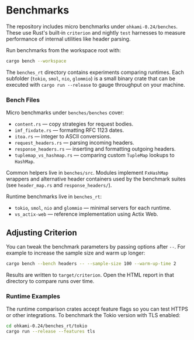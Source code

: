 # Benchmarks

The repository includes micro benchmarks under `ohkami-0.24/benches`. These use
Rust's built‑in `criterion` and nightly `test` harnesses to measure
performance of internal utilities like header parsing.

Run benchmarks from the workspace root with:

```sh
cargo bench --workspace
```

The `benches_rt` directory contains experiments comparing runtimes. Each
subfolder (`tokio`, `smol`, `nio`, `glommio`) is a small binary crate that can be
executed with `cargo run --release` to gauge throughput on your machine.

### Bench Files

Micro benchmarks under `benches/benches` cover:

- `content.rs` — copy strategies for request bodies.
- `imf_fixdate.rs` — formatting RFC 1123 dates.
- `itoa.rs` — integer to ASCII conversions.
- `request_headers.rs` — parsing incoming headers.
- `response_headers.rs` — inserting and formatting outgoing headers.
- `tuplemap_vs_hashmap.rs` — comparing custom `TupleMap` lookups to `HashMap`.

Common helpers live in `benches/src`.  Modules implement
`FxHashMap` wrappers and alternative header containers used by the
benchmark suites (see `header_map.rs` and `response_headers/`).

Runtime benchmarks live in `benches_rt`:

- `tokio`, `smol`, `nio` and `glommio` — minimal servers for each runtime.
- `vs_actix-web` — reference implementation using Actix Web.

## Adjusting Criterion

You can tweak the benchmark parameters by passing options after `--`.
For example to increase the sample size and warm up longer:

```sh
cargo bench --bench headers -- --sample-size 100 --warm-up-time 2
```

Results are written to `target/criterion`. Open the HTML report in that
directory to compare runs over time.

### Runtime Examples

The runtime comparison crates accept feature flags so you can test HTTPS or
other integrations. To benchmark the Tokio version with TLS enabled:

```sh
cd ohkami-0.24/benches_rt/tokio
cargo run --release --features tls
```
